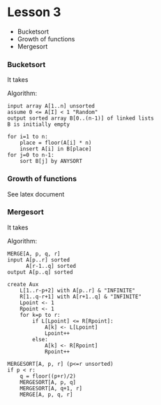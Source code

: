# Lesson 3

- Bucketsort
- Growth of functions
- Mergesort

### Bucketsort
It takes 

Algorithm:
```
input array A[1..n] unsorted
assume 0 <= A[I] < 1 "Random"
output sorted array B[0..(n-1)] of linked lists
B is initially empty

for i=1 to n:
    place = floor(A[i] * n)
    insert A[i] in B[place]
for j=0 to n-1:
    sort B[j] by ANYSORT
```

### Growth of functions
See latex document

### Mergesort
It takes 

Algorithm:
```
MERGE[A, p, q, r]
input A[p..r] sorted
      A[r-1..q] sorted
output A[p..q] sorted

create Aux
    L[1..r-p+2] with A[p..r] & "INFINITE"
    R[1..q-r+1] with A[r+1..q] & "INFINITE"
    Lpoint <- 1
    Rpoint <- 1
    for k=p to r:
        if L[Lpoint] <= R[Rpoint]:
            A[k] <- L[Lpoint]
            Lpoint++
        else:
            A[k] <- R[Rpoint]
            Rpoint++

MERGESORT[A, p, r] (p<=r unsorted)
if p < r:
    q = floor((p+r)/2)
    MERGESORT[A, p, q]
    MERGESORT[A, q+1, r]
    MERGE[A, p, q, r]
```